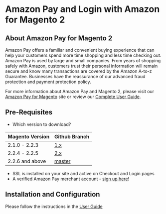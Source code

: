 # Amazon Pay and Login with Amazon for Magento 2

## About Amazon Pay for Magento 2

Amazon Pay offers a familiar and convenient buying experience that can help your customers spend more time shopping and less time checking out.   Amazon Pay is used by large and small companies.  From years of shopping safely with Amazon, customers trust their personal information will remain secure and know many transactions are covered by the Amazon A-to-z Guarantee.  Businesses have the reassurance of our advanced fraud protection and payment protection policy.

For more information about Amazon Pay and Magento 2, please visit our [Amazon Pay for Magento](https://pay.amazon.com/sp/magento) site or review our [Complete User Guide](https://amzn.github.io/amazon-payments-magento-2-plugin).

## Pre-Requisites
* Which version to download?

| Magento Version  | Github Branch |
| ------------- | ------------- |
| 2.1.0 - 2.2.3  | [1.x](https://github.com/amzn/amazon-payments-magento-2-plugin/tree/1.x) |
| 2.2.4 - 2.2.5  | [2.x](https://github.com/amzn/amazon-payments-magento-2-plugin/tree/2.x) |
| 2.2.6 and above  | [master](https://github.com/amzn/amazon-payments-magento-2-plugin/tree/master) |

* SSL is installed on your site and active on Checkout and Login pages
* A verified Amazon Pay merchant account - [sign up here](https://pay.amazon.com/signup)!

## Installation and Configuration

Please follow the instructions in the [User Guide](https://amzn.github.io/amazon-payments-magento-2-plugin)
